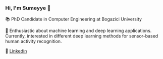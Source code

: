 ### Hi, I'm Sumeyye 👋


:books: PhD Candidate in Computer Engineering at Bogazici University

:blossom: Enthusiastic about machine learning and deep learning applications. Currently, interested in different deep learning methods for sensor-based human activity recognition.

:eyes: [Linkedin](https://www.linkedin.com/in/sumeyye-agac-800039/)
